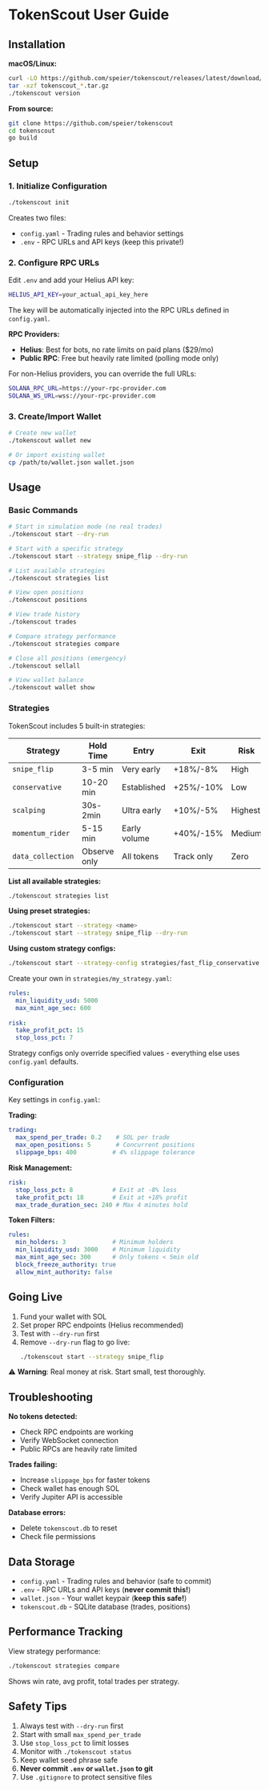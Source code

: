 # TokenScout User Guide

## Installation

**macOS/Linux:**
```bash
curl -LO https://github.com/speier/tokenscout/releases/latest/download/tokenscout_*_Darwin_arm64.tar.gz
tar -xzf tokenscout_*.tar.gz
./tokenscout version
```

**From source:**
```bash
git clone https://github.com/speier/tokenscout
cd tokenscout
go build
```

## Setup

### 1. Initialize Configuration
```bash
./tokenscout init
```

Creates two files:
- `config.yaml` - Trading rules and behavior settings
- `.env` - RPC URLs and API keys (keep this private!)

### 2. Configure RPC URLs

Edit `.env` and add your Helius API key:
```bash
HELIUS_API_KEY=your_actual_api_key_here
```

The key will be automatically injected into the RPC URLs defined in `config.yaml`.

**RPC Providers:**
- **Helius**: Best for bots, no rate limits on paid plans ($29/mo)
- **Public RPC**: Free but heavily rate limited (polling mode only)

For non-Helius providers, you can override the full URLs:
```bash
SOLANA_RPC_URL=https://your-rpc-provider.com
SOLANA_WS_URL=wss://your-rpc-provider.com
```

### 3. Create/Import Wallet
```bash
# Create new wallet
./tokenscout wallet new

# Or import existing wallet
cp /path/to/wallet.json wallet.json
```

## Usage

### Basic Commands

```bash
# Start in simulation mode (no real trades)
./tokenscout start --dry-run

# Start with a specific strategy
./tokenscout start --strategy snipe_flip --dry-run

# List available strategies
./tokenscout strategies list

# View open positions
./tokenscout positions

# View trade history
./tokenscout trades

# Compare strategy performance
./tokenscout strategies compare

# Close all positions (emergency)
./tokenscout sellall

# View wallet balance
./tokenscout wallet show
```

### Strategies

TokenScout includes 5 built-in strategies:

| Strategy | Hold Time | Entry | Exit | Risk |
|----------|-----------|-------|------|------|
| `snipe_flip` | 3-5 min | Very early | +18%/-8% | High |
| `conservative` | 10-20 min | Established | +25%/-10% | Low |
| `scalping` | 30s-2min | Ultra early | +10%/-5% | Highest |
| `momentum_rider` | 5-15 min | Early volume | +40%/-15% | Medium |
| `data_collection` | Observe only | All tokens | Track only | Zero |

**List all available strategies:**
```bash
./tokenscout strategies list
```

**Using preset strategies:**
```bash
./tokenscout start --strategy <name>
./tokenscout start --strategy snipe_flip --dry-run
```

**Using custom strategy configs:**
```bash
./tokenscout start --strategy-config strategies/fast_flip_conservative.yaml --dry-run
```

Create your own in `strategies/my_strategy.yaml`:
```yaml
rules:
  min_liquidity_usd: 5000
  max_mint_age_sec: 600
  
risk:
  take_profit_pct: 15
  stop_loss_pct: 7
```

Strategy configs only override specified values - everything else uses `config.yaml` defaults.

### Configuration

Key settings in `config.yaml`:

**Trading:**
```yaml
trading:
  max_spend_per_trade: 0.2    # SOL per trade
  max_open_positions: 5       # Concurrent positions
  slippage_bps: 400          # 4% slippage tolerance
```

**Risk Management:**
```yaml
risk:
  stop_loss_pct: 8           # Exit at -8% loss
  take_profit_pct: 18        # Exit at +18% profit
  max_trade_duration_sec: 240 # Max 4 minutes hold
```

**Token Filters:**
```yaml
rules:
  min_holders: 3             # Minimum holders
  min_liquidity_usd: 3000    # Minimum liquidity
  max_mint_age_sec: 300      # Only tokens < 5min old
  block_freeze_authority: true
  allow_mint_authority: false
```

## Going Live

1. Fund your wallet with SOL
2. Set proper RPC endpoints (Helius recommended)
3. Test with `--dry-run` first
4. Remove `--dry-run` flag to go live:
   ```bash
   ./tokenscout start --strategy snipe_flip
   ```

⚠️ **Warning**: Real money at risk. Start small, test thoroughly.

## Troubleshooting

**No tokens detected:**
- Check RPC endpoints are working
- Verify WebSocket connection
- Public RPCs are heavily rate limited

**Trades failing:**
- Increase `slippage_bps` for faster tokens
- Check wallet has enough SOL
- Verify Jupiter API is accessible

**Database errors:**
- Delete `tokenscout.db` to reset
- Check file permissions

## Data Storage

- `config.yaml` - Trading rules and behavior (safe to commit)
- `.env` - RPC URLs and API keys (**never commit this!**)
- `wallet.json` - Your wallet keypair (**keep this safe!**)
- `tokenscout.db` - SQLite database (trades, positions)

## Performance Tracking

View strategy performance:
```bash
./tokenscout strategies compare
```

Shows win rate, avg profit, total trades per strategy.

## Safety Tips

1. Always test with `--dry-run` first
2. Start with small `max_spend_per_trade`
3. Use `stop_loss_pct` to limit losses
4. Monitor with `./tokenscout status`
5. Keep wallet seed phrase safe
6. **Never commit `.env` or `wallet.json` to git**
7. Use `.gitignore` to protect sensitive files
